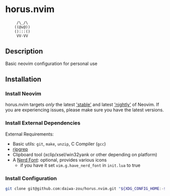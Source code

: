 # horus.nvim

```ascii
     /\_/\
    ((@v@))
    ():::()
     VV-VV
```

## Description

Basic neovim configuration for personal use

## Installation

### Install Neovim

horus.nvim targets *only* the latest
['stable'](https://github.com/neovim/neovim/releases/tag/stable) and latest
['nightly'](https://github.com/neovim/neovim/releases/tag/nightly) of Neovim.
If you are experiencing issues, please make sure you have the latest versions.

### Install External Dependencies

External Requirements:

- Basic utils: `git`, `make`, `unzip`, C Compiler (`gcc`)
- [ripgrep](https://github.com/BurntSushi/ripgrep#installation)
- Clipboard tool (xclip/xsel/win32yank or other depending on platform)
- A [Nerd Font](https://www.nerdfonts.com/): optional, provides various icons
  - if you have it set `vim.g.have_nerd_font` in `init.lua` to true

### Install Configuration

```sh
git clone git@github.com:daiwa-zou/horus.nvim.git "${XDG_CONFIG_HOME:-$HOME/.config}"/nvim
```
